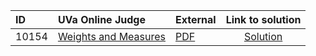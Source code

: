 | ID | UVa Online Judge | External | Link to solution |
|:---|:---|:---|:---:|
| 10154 | [Weights and Measures](https://onlinejudge.org/index.php?option=com_onlinejudge&Itemid=8&category=13&page=show_problem&problem=1095) | [PDF](https://onlinejudge.org/external/101/10154.pdf) | [Solution](https://github.com/versenyi98/programming-contests/tree/master/UVa%20Online%20Judge/10154%20-%20Weights%20and%20Measures)|
